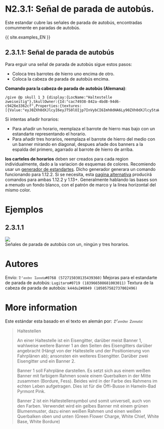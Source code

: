 # N2.3.1: Señal de parada de autobús.

Este estandar cubre las señales de parada de autobús, encontradas comunmente en paradas de autobús.

{{ site.examples_EN }}

## 2.3.1.1: Señal de parada de autobús

Para erguir una señal de parada de autobús sigue estos pasos:
* Coloca tres barrotes de hierro uno encima de otro.
* Coloca la cabeza de parada de autobús encima.

**Comando para la cabeza de parada de autobús (Alemana)**:  
```
/give @p skull 1 3 {display:{LocName:"Haltestelle zweiseitig"},SkullOwner:{Id:"cac74938-842a-4bd8-94d6-c9426e3362cf",Properties:{textures:[{Value:"eyJ0ZXh0dXJlcyI6eyJTS0lOIjp7InVybCI6Imh0dHA6Ly90ZXh0dXJlcy5taW5lY3JhZnQubmV0L3RleHR1cmUvMjVmYzgyZjcyNmViNzc2MTQ2MDFlNzYyMjdiZjk3N2E2N2MxMDZjMWY0ODU4YzMyMGJmNzhjMTRjZDAzMDlhMSJ9fX0="}]}}}
```

Si intentas añadir horarios:

* Para añadir un horario, reemplaza el barrote de hierro mas bajo con un estandarte representando el horario.
* Para añadir tres horarios, reemplaza el barrote de hierro del medio con un banner mirando en diagonal, despues añade dos banners a la espalda del primero, agarrado al barrote de hierro de arriba.

**los carteles de horarios** deben ser creados para cada region individualmente, dado a la variacion de esquemas de colores. Recomiendo usar un [generador de estandartes](https://www.needcoolshoes.com/banner). Dicho generador generara un comando funcionando para 1.12.2. Si se necesita, esta [pagina alternativa](https://minecraft.tools/en/banner.php) producirá comandos para ambas 1.12.2 y 1.13+.
Generalmente hablando las bases son a menudo un fondo blanco, con el patrón de marco y la linea horizontal del mismo color.

# Ejemplos

## 2.3.1.1

![](https://cdn.discordapp.com/attachments/702537093527765083/703722199256662066/2020-04-25_23_40_39-Minecraft_1.15.2_-_Singleplayer.png)  
Señales de parada de autobús con un, ningún y tres horarios.

# Autores

Envío: `𝔇'𝔞𝔪𝔡𝔯𝔢 𝔗𝔬𝔪𝔞𝔱𝔬#0768 (572715030135439360)`
Mejoras para el estandarte de parada de autobús: `Lugitaro#0719 (183966508681003011)`
Textura de la cabeza de parada de autobús: `k44du2#8049 (105057582737002496)`

# More information

Este estándar esta basado en el texto en alemán por: _𝔇'𝔞𝔪𝔡𝔯𝔢 𝔗𝔬𝔪𝔞𝔱𝔬:_

> Haltestellen
>
> An einer Haltestelle ist ein Eisengitter, darüber meist Banner 1, wahlweise weitere Banner 1 an den Seiten des Eisengitters darüber angebracht (Hängt von der Haltestelle und der Positionierung von Fahrplänen ab); ansonsten ein weiteres Eisengitter. Darüber zwei Eisengitter und ein Banner 2.
>
> Banner 1 soll Fahrpläne darstellen. Es setzt sich aus einem weißen Banner mit farbigem Rahmen sowie einem Querbalken in der Mitte zusammen (Bordure, Fess). Beides wird in der Farbe des Rahmens im echten Leben aufgetragen. Dies ist für die Öffi-Busse in Hameln-Bad Pyrmont Pink.
>
> Banner 2 ist ein Haltestellensymbol und somit universell, auch von den Farben. Verwendet wird ein gelbes Banner mit einem grünen Blumenmuster, dazu einen weißen Rahmen und einen weißen Querbalken oben und unten (Green Flower Charge, White Chief, White Base, White Bordure)
